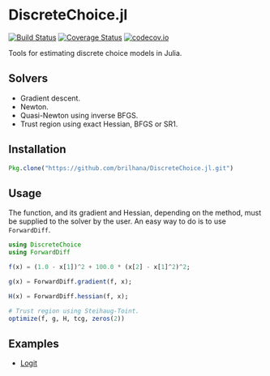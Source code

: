 # DiscreteChoice.jl

[![Build Status](https://travis-ci.org/brilhana/DiscreteChoice.jl.svg?branch=master)](https://travis-ci.org/brilhana/DiscreteChoice.jl)
[![Coverage Status](https://coveralls.io/repos/brilhana/DiscreteChoice.jl/badge.svg?branch=master&service=github)](https://coveralls.io/github/brilhana/DiscreteChoice.jl?branch=master)
[![codecov.io](http://codecov.io/github/brilhana/DiscreteChoice.jl/coverage.svg?branch=master)](http://codecov.io/github/brilhana/DiscreteChoice.jl?branch=master)

Tools for estimating discrete choice models in Julia.

## Solvers

* Gradient descent.
* Newton.
* Quasi-Newton using inverse BFGS.
* Trust region using exact Hessian, BFGS or SR1.

## Installation

```julia
Pkg.clone("https://github.com/brilhana/DiscreteChoice.jl.git")
```

## Usage

The function, and its gradient and Hessian, depending on the method, must be supplied to the solver by the user. An easy way to do is to use `ForwardDiff`.

```julia
using DiscreteChoice
using ForwardDiff

f(x) = (1.0 - x[1])^2 + 100.0 * (x[2] - x[1]^2)^2;

g(x) = ForwardDiff.gradient(f, x);

H(x) = ForwardDiff.hessian(f, x);

# Trust region using Steihaug-Toint.
optimize(f, g, H, tcg, zeros(2))
```

## Examples
* [Logit](https://github.com/brilhana/DiscreteChoice.jl/blob/master/examples/logit.ipynb)

